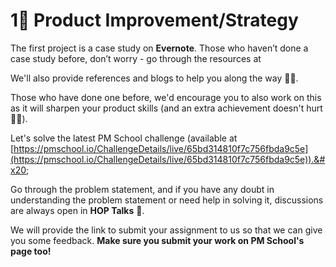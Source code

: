 # 1⃣ Product Improvement/Strategy

The first project is a case study on **Evernote**. Those who haven’t done a case study before, don’t worry - go through the resources at&#x20;

We'll also provide references and blogs to help you along the way 🤟🏻.&#x20;

Those who have done one before, we'd encourage you to also work on this as it will sharpen your product skills (and an extra achievement doesn't hurt 💪🏻).

Let's solve the latest PM School challenge (available at [https://pmschool.io/ChallengeDetails/live/65bd314810f7c756fbda9c5e](https://pmschool.io/ChallengeDetails/live/65bd314810f7c756fbda9c5e)).&#x20;

Go through the problem statement, and if you have any doubt in understanding the problem statement or need help in solving it, discussions are always open in **HOP Talks** :herb:.

We will provide the link to submit your assignment to us so that we can give you some feedback. **Make sure you submit your work on PM School's page too!**
